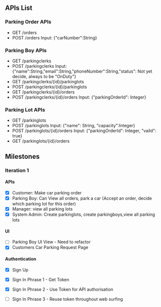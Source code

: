 ## APIs List

### Parking Order APIs
- GET /orders
- POST /orders Input: {"carNumber":String}

### Parking Boy APIs
- GET /parkingclerks
- POST /parkingclerks Input: {"name":String,"email":String,"phoneNumber":String,"status": Not yet decide, always to be "OnDuty"}
- GET /parkingclerks/{id}/parkinglots
- POST /parkingclerks/{id}/parkinglots
- GET /parkingclerks/{id}/orders
- POST /parkingclerks/{id}/orders Input: {"parkingOrderId": Integer}


### Parking Lot APIs
- GET /parkinglots
- POST /parkinglots Input: {"name": String, "capacity":Integer}
- POST /parkinglots/{id}/orders Input: {"parkingOrderId": Integer, "vaild": true}
- GET /parkinglots/{id}/orders 


## Milestones

### Iteration 1
#### APIs
- [x] Customer: Make car parking order
- [x] Parking Boy: Can View all orders, park a car (Accept an order, decide which parking lot for this order)
- [x] Manager: view all parking lots
- [x] System Admin: Create parkinglots, create parkingboys,view all parking lots 

#### UI
- [ ]  Parking Boy UI View - Need to refactor
- [x]  Customers Car Parking Request Page

#### Authentication
- [x] Sign Up
- [x] Sign In Phrase 1 - Get Token
- [x] Sign In Phrase 2 - Use Token for API authorisation
- [ ] Sign In Phrase 3 - Reuse token throughout web surfing



